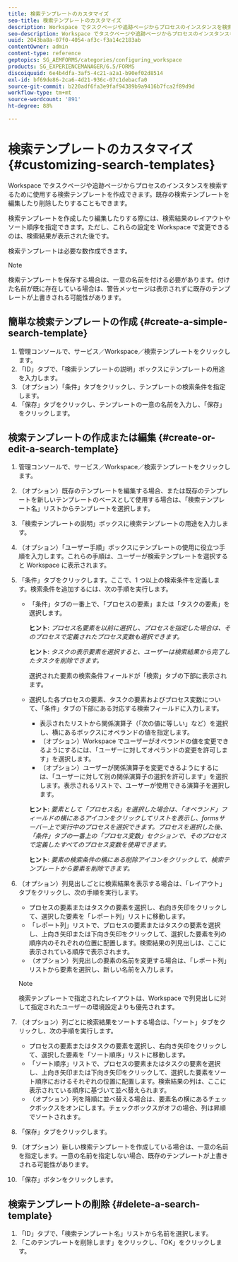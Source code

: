 ```yaml
---
title: 検索テンプレートのカスタマイズ
seo-title: 検索テンプレートのカスタマイズ
description: Workspace でタスクページや追跡ページからプロセスのインスタンスを検索するために使用する検索テンプレートを作成できます。既存の検索テンプレートを編集したり削除したりすることもできます。
seo-description: Workspace でタスクページや追跡ページからプロセスのインスタンスを検索するために使用する検索テンプレートを作成できます。既存の検索テンプレートを編集したり削除したりすることもできます。
uuid: 2043ba8a-07f0-4054-af3c-f3a14c2183ab
contentOwner: admin
content-type: reference
geptopics: SG_AEMFORMS/categories/configuring_workspace
products: SG_EXPERIENCEMANAGER/6.5/FORMS
discoiquuid: 6e4b4dfa-3af5-4c21-a2a1-b90ef02d8514
exl-id: bf69de86-2ca6-4d21-936c-07c1debacfa0
source-git-commit: b220adf6fa3e9faf94389b9a9416b7fca2f89d9d
workflow-type: tm+mt
source-wordcount: '891'
ht-degree: 88%

---
```


# 検索テンプレートのカスタマイズ {#customizing-search-templates}

Workspace でタスクページや追跡ページからプロセスのインスタンスを検索するために使用する検索テンプレートを作成できます。既存の検索テンプレートを編集したり削除したりすることもできます。

検索テンプレートを作成したり編集したりする際には、検索結果のレイアウトやソート順序を指定できます。ただし、これらの設定を Workspace で変更できるのは、検索結果が表示された後です。

検索テンプレートは必要な数作成できます。

>[!NOTE]
>
>検索テンプレートを保存する場合は、一意の名前を付ける必要があります。付けた名前が既に存在している場合は、警告メッセージは表示されずに既存のテンプレートが上書きされる可能性があります。

## 簡単な検索テンプレートの作成  {#create-a-simple-search-template}

1. 管理コンソールで、サービス／Workspace／検索テンプレートをクリックします。
1. 「ID」タブで、「検索テンプレートの説明」ボックスにテンプレートの用途を入力します。
1. （オプション）「条件」タブをクリックし、テンプレートの検索条件を指定します。
1. 「保存」タブをクリックし、テンプレートの一意の名前を入力し、「保存」をクリックします。

## 検索テンプレートの作成または編集  {#create-or-edit-a-search-template}

1. 管理コンソールで、サービス／Workspace／検索テンプレートをクリックします。
1. （オプション）既存のテンプレートを編集する場合、または既存のテンプレートを新しいテンプレートのベースとして使用する場合は、「検索テンプレート名」リストからテンプレートを選択します。
1. 「検索テンプレートの説明」ボックスに検索テンプレートの用途を入力します。
1. （オプション）「ユーザー手順」ボックスにテンプレートの使用に役立つ手順を入力します。これらの手順は、ユーザーが検索テンプレートを選択すると Workspace に表示されます。
1. 「条件」タブをクリックします。ここで、1 つ以上の検索条件を定義します。検索条件を追加するには、次の手順を実行します。

   * 「条件」タブの一番上で、「プロセスの要素」または「タスクの要素」を選択します。

      **ヒント**: *プロセス名要素を以前に選択し、プロセスを指定した場合は、そのプロセスで定義されたプロセス変数も選択できます。*

      **ヒント**: *タスクの表示要素を選択すると、ユーザーは検索結果から完了したタスクを削除できます。*

      選択された要素の検索条件フィールドが「検索」タブの下部に表示されます。

   * 選択した各プロセスの要素、タスクの要素およびプロセス変数について、「条件」タブの下部にある対応する検索フィールドに入力します。

      * 表示されたリストから関係演算子（「次の値に等しい」など）を選択し、横にあるボックスにオペランドの値を指定します。
      * （オプション）Workspace でユーザーがオペランドの値を変更できるようにするには、「ユーザーに対してオペランドの変更を許可します」を選択します。
      * （オプション）ユーザーが関係演算子を変更できるようにするには、「ユーザーに対して別の関係演算子の選択を許可します」を選択します。表示されるリストで、ユーザーが使用できる演算子を選択します。

      **ヒント**: *要素として「プロセス名」を選択した場合は、「オペランド」フィールドの横にあるアイコンをクリックしてリストを表示し、formsサーバー上で実行中のプロセスを選択できます。プロセスを選択した後、「条件」タブの一番上の「プロセス変数」セクションで、そのプロセスで定義したすべてのプロセス変数を使用できます。*

      **ヒント**: *要素の検索条件の横にある削除アイコンをクリックして、検索テンプレートから要素を削除できます。*


1. （オプション）列見出しごとに検索結果を表示する場合は、「レイアウト」タブをクリックし、次の手順を実行します。

   * プロセスの要素またはタスクの要素を選択し、右向き矢印をクリックして、選択した要素を「レポート列」リストに移動します。
   * 「レポート列」リストで、プロセスの要素またはタスクの要素を選択し、上向き矢印または下向き矢印をクリックして、選択した要素を列の順序内のそれぞれの位置に配置します。検索結果の列見出しは、ここに表示されている順序で表示されます。
   * （オプション）列見出しの要素の名前を変更する場合は、「レポート列」リストから要素を選択し、新しい名前を入力します。

   >[!NOTE]
   >
   >検索テンプレートで指定されたレイアウトは、Workspace で列見出しに対して指定されたユーザーの環境設定よりも優先されます。

1. （オプション）列ごとに検索結果をソートする場合は、「ソート」タブをクリックし、次の手順を実行します。

   * プロセスの要素またはタスクの要素を選択し、右向き矢印をクリックして、選択した要素を「ソート順序」リストに移動します。
   * 「ソート順序」リストで、プロセスの要素またはタスクの要素を選択し、上向き矢印または下向き矢印をクリックして、選択した要素をソート順序におけるそれぞれの位置に配置します。検索結果の列は、ここに表示されている順序に基づいて並べ替えられます。
   * （オプション）列を降順に並べ替える場合は、要素名の横にあるチェックボックスをオンにします。チェックボックスがオフの場合、列は昇順でソートされます。

1. 「保存」タブをクリックします。
1. （オプション）新しい検索テンプレートを作成している場合は、一意の名前を指定します。一意の名前を指定しない場合、既存のテンプレートが上書きされる可能性があります。
1. 「保存」ボタンをクリックします。

## 検索テンプレートの削除  {#delete-a-search-template}

1. 「ID」タブで、「検索テンプレート名」リストから名前を選択します。
1. 「このテンプレートを削除します」をクリックし、「OK」をクリックします。
